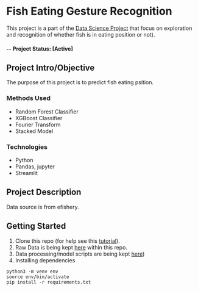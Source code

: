 # Fish Eating Gesture Recognition
This project is a part of the [Data Science Project](https://medium.com/) that focus on exploration and recognition of whether fish is in eating position or not).
#### -- Project Status: [Active]

## Project Intro/Objective
The purpose of this project is to predict fish eating psition. 

### Methods Used
* Random Forest Classifier
* XGBoost Classifier
* Fourier Transform
* Stacked Model

### Technologies
* Python
* Pandas, jupyter
* Streamlit


## Project Description
Data source is from efishery.


## Getting Started

1. Clone this repo (for help see this [tutorial](https://help.github.com/articles/cloning-a-repository/)).
2. Raw Data is being kept [here](https://github.com/cindyangelira/fish_eating_gesture_recognition) within this repo.
3. Data processing/model scripts are being kept [here](https://github.com/cindyangelira/fish_eating_gesture_recognition/tree/master/src))
4. Installing dependencies
```pip install virtualenv
python3 -m venv env
source env/bin/activate
pip install -r requirements.txt

